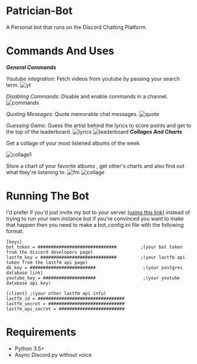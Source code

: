 # Patrician-Bot
A Personal bot that runs on the Discord Chatting Platform.

# Commands And Uses


_**General Commands**_

*Youtube integration*: Fetch videos from youtube by passing your search term.
![yt](https://i.imgur.com/BZG27Zt.png)

*Disabling Commands*: Disable and enable commands in a channel.
![commands](https://i.imgur.com/eDRuez7.png)

*Quoting Messages*: Quote memorable chat messages.
![quote](https://i.imgur.com/7747Rdn.png)

*Guessing Game*: Guess the artist behind the lyrics to score points and get to the top of the leaderboard.
![lyrics](https://i.imgur.com/CFUHzhv.png)
![leaderboard](https://i.imgur.com/KqKlizX.png)
_**Collages And Charts**_

Get a collage of your most listened albums of the week 

![collage1](https://i.imgur.com/NDYKxGy.png)

Store a chart of your favorite albums , get other's charts and also find out what they're listening to.
![fm](https://i.imgur.com/71wxNvj.png)
![collage](https://i.imgur.com/PJSeRs0.png)


# Running The Bot
I'd prefer if you'd just invite my bot to your server [(using this link)](https://www.discordapp.com/oauth2/authorize?&client_id=280080975617196032&scope=bot&permissions=0) instead of trying to run your own instance but if you're convinced you want to make that happen then you need to make a bot_config.ini file with the following format.
``` 
[keys]
bot_token = ##############################         ;(your bot token from the discord developers page)
lastfm_key = #############################         ;(your lastfm api token from the lastfm api page)
db_key = #########################                  ;(your postgres database link)
youtube_key = ####################                  ;(your youtube database api key)

[client] ;(your other lastfm api info)
lastfm_id = #################################
lastfm_secret = #############################
lastfm_api_secret = #########################
```
# Requirements
* Python 3.5+
* Async Discord.py without voice
